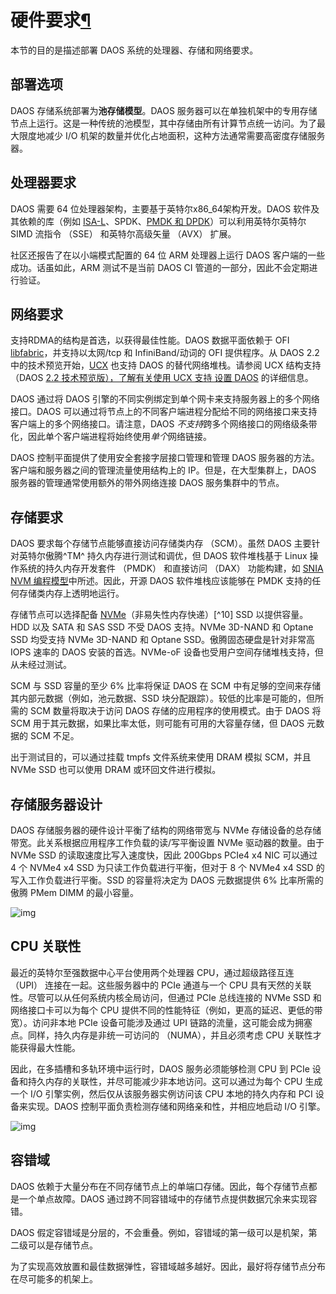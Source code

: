 # 硬件要求[¶](https://docs.daos.io/v2.2/admin/hardware/#hardware-requirements)

本节的目的是描述部署 DAOS 系统的处理器、存储和网络要求。

## 部署选项

DAOS 存储系统部署为**池存储模型**。DAOS 服务器可以在单独机架中的专用存储节点上运行。这是一种传统的池模型，其中存储由所有计算节点统一访问。为了最大限度地减少 I/O 机架的数量并优化占地面积，这种方法通常需要高密度存储服务器。

## 处理器要求

DAOS 需要 64 位处理器架构，主要基于英特尔x86_64架构开发。DAOS 软件及其依赖的库（例如 [ISA-L](https://github.com/intel/isa-l)、SPDK、[PMDK 和 DPDK](https://spdk.io/)）可以利用英特尔英特尔 SIMD 流指令 （SSE） 和英特尔高级矢量 （AVX） 扩展。

社区还报告了在以小端模式配置的 64 位 ARM 处理器上运行 DAOS 客户端的一些成功。话虽如此，ARM 测试不是当前 DAOS CI 管道的一部分，因此不会定期进行验证。

## 网络要求

支持RDMA的结构是首选，以获得最佳性能。DAOS 数据平面依赖于 OFI [libfabric](https://ofiwg.github.io/libfabric/)，并支持以太网/tcp 和 InfiniBand/动词的 OFI 提供程序。从 DAOS 2.2 中的技术预览开始，[UCX](https://www.openucx.org/) 也支持 DAOS 的替代网络堆栈。请参阅 UCX 结构支持（DAOS [2.2 技术预览版），了解有关使用 UCX 支持 设置 DAOS](https://docs.daos.io/v2.2/admin/ucx/) 的详细信息。

DAOS 通过将 DAOS 引擎的不同实例绑定到单个网卡来支持服务器上的多个网络接口。DAOS 可以通过将节点上的不同客户端进程分配给不同的网络接口来支持客户端上的多个网络接口。请注意，DAOS *不支持*跨多个网络接口的网络级条带化，因此单个客户端进程将始终使用*单个*网络链接。

DAOS 控制平面提供了使用安全套接字层接口管理和管理 DAOS 服务器的方法。客户端和服务器之间的管理流量使用结构上的 IP。但是，在大型集群上，DAOS 服务器的管理通常使用额外的带外网络连接 DAOS 服务集群中的节点。

## 存储要求

DAOS 要求每个存储节点能够直接访问存储类内存 （SCM）。虽然 DAOS 主要针对英特尔傲腾^TM^ 持久内存进行测试和调优，但 DAOS 软件堆栈基于 Linux 操作系统的持久内存开发套件 （PMDK） 和直接访问 （DAX） 功能构建，如 [SNIA NVM 编程模型](https://www.snia.org/sites/default/files/technical_work/final/NVMProgrammingModel_v1.2.pdf)中所述。因此，开源 DAOS 软件堆栈应该能够在 PMDK 支持的任何存储类内存上透明地运行。

存储节点可以选择配备 [NVMe](https://nvmexpress.org/)（非易失性内存快递）[^10] SSD 以提供容量。HDD 以及 SATA 和 SAS SSD 不受 DAOS 支持。NVMe 3D-NAND 和 Optane SSD 均受支持 NVMe 3D-NAND 和 Optane SSD。傲腾固态硬盘是针对非常高 IOPS 速率的 DAOS 安装的首选。NVMe-oF 设备也受用户空间存储堆栈支持，但从未经过测试。

SCM 与 SSD 容量的至少 6% 比率将保证 DAOS 在 SCM 中有足够的空间来存储其内部元数据（例如，池元数据、SSD 块分配跟踪）。较低的比率是可能的，但所需的 SCM 数量将取决于访问 DAOS 存储的应用程序的使用模式。由于 DAOS 将 SCM 用于其元数据，如果比率太低，则可能有可用的大容量存储，但 DAOS 元数据的 SCM 不足。

出于测试目的，可以通过挂载 tmpfs 文件系统来使用 DRAM 模拟 SCM，并且 NVMe SSD 也可以使用 DRAM 或环回文件进行模拟。

## 存储服务器设计

DAOS 存储服务器的硬件设计平衡了结构的网络带宽与 NVMe 存储设备的总存储带宽。此关系根据应用程序工作负载的读/写平衡设置 NVMe 驱动器的数量。由于 NVMe SSD 的读取速度比写入速度快，因此 200Gbps PCIe4 x4 NIC 可以通过 4 个 NVMe4 x4 SSD 为只读工作负载进行平衡，但对于 8 个 NVMe4 x4 SSD 的写入工作负载进行平衡。SSD 的容量将决定为 DAOS 元数据提供 6% 比率所需的傲腾 PMem DIMM 的最小容量。

![img](https://docs.daos.io/v2.2/admin/media/image2.png)

## CPU 关联性

最近的英特尔至强数据中心平台使用两个处理器 CPU，通过超级路径互连 （UPI） 连接在一起。这些服务器中的 PCIe 通道与一个 CPU 具有天然的关联性。尽管可以从任何系统内核全局访问，但通过 PCIe 总线连接的 NVMe SSD 和网络接口卡可以为每个 CPU 提供不同的性能特征（例如，更高的延迟、更低的带宽）。访问非本地 PCIe 设备可能涉及通过 UPI 链路的流量，这可能会成为拥塞点。同样，持久内存是非统一可访问的 （NUMA），并且必须考虑 CPU 关联性才能获得最大性能。

因此，在多插槽和多轨环境中运行时，DAOS 服务必须能够检测 CPU 到 PCIe 设备和持久内存的关联性，并尽可能减少非本地访问。这可以通过为每个 CPU 生成一个 I/O 引擎实例，然后仅从该服务器实例访问该 CPU 本地的持久内存和 PCI 设备来实现。DAOS 控制平面负责检测存储和网络亲和性，并相应地启动 I/O 引擎。

![img](https://docs.daos.io/v2.2/admin/hardware/media/image3.png)

## 容错域

DAOS 依赖于大量分布在不同存储节点上的单端口存储。因此，每个存储节点都是一个单点故障。DAOS 通过跨不同容错域中的存储节点提供数据冗余来实现容错。

DAOS 假定容错域是分层的，不会重叠。例如，容错域的第一级可以是机架，第二级可以是存储节点。

为了实现高效放置和最佳数据弹性，容错域越多越好。因此，最好将存储节点分布在尽可能多的机架上。